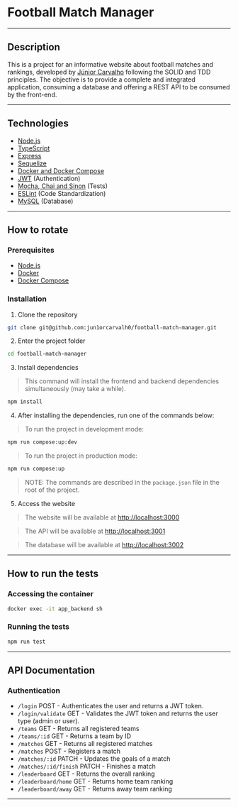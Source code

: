 # Football Match Manager

---

## Description

This is a project for an informative website about football matches and rankings, developed by [Júnior Carvalho](www.linkedin.com/in/juniorcarvalh0/) following the SOLID and TDD principles. The objective is to provide a complete and integrated application, consuming a database and offering a REST API to be consumed by the front-end.

---

## Technologies

- [Node.js](https://nodejs.org/en/)
- [TypeScript](https://www.typescriptlang.org/)
- [Express](https://expressjs.com/)
- [Sequelize](https://sequelize.org/)
- [Docker and Docker Compose](https://www.docker.com/)
- [JWT](https://jwt.io/) (Authentication)
- [Mocha, Chai and Sinon](https://mochajs.org/) (Tests)
- [ESLint](https://eslint.org/) (Code Standardization)
- [MySQL](https://www.mysql.com/) (Database)

---

## How to rotate

### Prerequisites

- [Node.js](https://nodejs.org/en/)
- [Docker](https://www.docker.com/)
- [Docker Compose](https://docs.docker.com/compose/)

### Installation

1. Clone the repository

```bash
git clone git@github.com:jun1orcarvalh0/football-match-manager.git
```

2. Enter the project folder

```bash
cd football-match-manager
```

3. Install dependencies

> This command will install the frontend and backend dependencies simultaneously (may take a while).

```bash
npm install
```

4. After installing the dependencies, run one of the commands below:

> To run the project in development mode:

```bash
npm run compose:up:dev
```

> To run the project in production mode:

```bash
npm run compose:up
```

> NOTE: The commands are described in the `package.json` file in the root of the project.

5. Access the website

> The website will be available at [http://localhost:3000](http://localhost:3000)

> The API will be available at [http://localhost:3001](http://localhost:3001)

> The database will be available at [http://localhost:3002](http://localhost:3002)

---

## How to run the tests

### Accessing the container

```bash
docker exec -it app_backend sh
```

### Running the tests

```bash
npm run test
```

---

## API Documentation

### Authentication

- `/login` POST - Authenticates the user and returns a JWT token.
- `/login/validate` GET - Validates the JWT token and returns the user type (admin or user).
- `/teams` GET - Returns all registered teams
- `/teams/:id` GET - Returns a team by ID
- `/matches` GET - Returns all registered matches
- `/matches` POST - Registers a match
- `/matches/:id` PATCH - Updates the goals of a match
- `/matches/:id/finish` PATCH - Finishes a match
- `/leaderboard` GET - Returns the overall ranking
- `/leaderboard/home` GET - Returns home team ranking
- `/leaderboard/away` GET - Returns away team ranking

---
